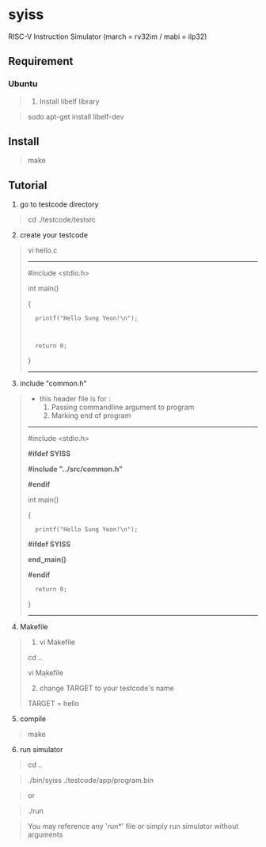 # syiss
RISC-V Instruction Simulator 
(march = rv32im / mabi = ilp32)


## Requirement
### Ubuntu
> 1. Install libelf library

>	sudo apt-get install libelf-dev

## Install

>	make

## Tutorial

1. go to testcode directory

> 	cd ./testcode/testsrc

2. create your testcode

> 	vi hello.c
> 
> ***
> 
> 	#include <stdio.h>
> 
> 
> 	int main()
> 
> 
> 	{
> 
> 		printf("Hello Sung Yeon!\n");
> 
> 		
> 
> 		return 0;
> 
> 	}
> 
> 
> ***


3. include "common.h"

> * this header file is for :
> 	1. Passing commandline argument to program
> 	2. Marking end of program
> 
> 	 
> ***
> 
> 	#include <stdio.h>
> 
> 	**#ifdef SYISS**
> 
> 	**#include "../src/common.h"**
> 
> 	**#endif**
> 
> 	int main()
> 
> 
> 	{
> 
> 		printf("Hello Sung Yeon!\n");
> 
> 		
> 
> 	**#ifdef SYISS**
> 
> 	**end_main()**
> 
> 	**#endif**
> 
> 		return 0;
> 
> 	}
> 
> 
> ***

4. Makefile

> 1. vi Makefile
> 
> 	cd ..
> 
> 	vi Makefile
> 
> 2. change TARGET to your testcode's name
> 
> 	TARGET = hello

5. compile

>	make

6. run simulator

>	cd ..

>	./bin/syiss ./testcode/app/program.bin

> or

>	./run

> You may reference any 'run*' file
> or simply run simulator without arguments



	
